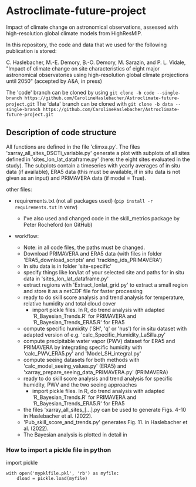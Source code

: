 # Astroclimate-future-project
Impact of climate change on astronomical observations, assessed with high-resolution global climate models from HighResMIP. 

In this repository, the code and data that we used for the following publication is stored:

C. Haslebacher, M.-E. Demory, B.-O. Demory, M. Sarazin, and P. L. Vidale, "Impact of climate change on site characteristics of eight major astronomical observatories using high-resolution global climate projections until 2050" (accepted by A&A, in press)

The 'code' branch can be cloned by using
```git clone -b code --single-branch https://github.com/CarolineHaslebacher/Astroclimate-future-project.git```
The 'data' branch can be cloned with
```git clone -b data --single-branch https://github.com/CarolineHaslebacher/Astroclimate-future-project.git```

## Description of code structure
All functions are defined in the file 'climxa.py'. The files 'xarray_all_sites_DSCTi_variable.py' generate a plot with subplots of all sites defined in 'sites_lon_lat_dataframe.py' (here: the eight sites evaluated in the study). The subplots contain a timeseries with yearly averages of in situ data (if available), ERA5 data (this must be available, if in situ data is not given as an input) and PRIMAVERA data (if model = True). 

other files:
- requirements.txt (not all packages used) (```pip install -r requirements.txt``` in venv)
  - I've also used and changed code in the skill_metrics package by Peter Rocheford (on GitHub)
  
- workflow: 
  - Note: in all code files, the paths must be changed.
  - Download PRIMAVERA and ERA5 data (with files in folder 'ERA5_download_scripts' and 'tracking_ids_PRIMAVERA') <!--or use pckl files (3.2GB!!) -->
  - In situ data is in folder 'site-specific'
  - specify things like lon/lat of your selected site and paths for in situ data in 'sites_lon_lat_dataframe.py'
  - extract regions with 'Extract_lonlat_grid.py' to extract a small region and store it as a netCDF file for faster processing
  - ready to do skill score analysis and trend analysis for temperature, relative humidity and total cloud cover
    - import pickle files. In R, do trend analysis with adapted 'R_Bayesian_Trends.R' for PRIMAVERA and 'R_Bayesian_Trends_ERA5.R' for ERA5
  - compute specific humidity ('SH', 'q' or 'hus') for in situ dataset with adapted version of e.g. 'calc_Specific_Humidity_LaSilla.py'
  - compute precipitable water vapor (PWV) dataset for ERA5 and PRIMAVERA by integrating specific humidity with 'calc_PWV_ERA5.py' and 'Model_SH_integral.py'
  - compute seeing datasets for both methods with 'calc_model_seeing_values.py' (ERA5) and 'xarray_prepare_seeing_data_PRIMAVERA.py' (PRIMAVERA)
  - ready to do skill score analysis and trend analysis for specific humidity, PWV and the two seeing approaches
    - import pickle files. In R, do trend analysis with adapted 'R_Bayesian_Trends.R' for PRIMAVERA and 'R_Bayesian_Trends_ERA5.R' for ERA5
  - the files 'xarray_all_sites_[...].py can be used to generate Figs. 4-10 in Haslebacher et al. (2022).
  - 'Pub_skill_score_and_trends.py' generates Fig. 11. in Haslebacher et al. (2022).
  - The Bayesian analysis is plotted in detail in 


<!-- a normal html comment 
I still need to add the following points to the README file:
add: explain json files ???
add: bayesian plots
add: csv tables
add: seeing calibration factors k and A
-->

### How to import a pickle file in python

import pickle
```
with open('mypklfile.pkl', 'rb') as myfile:
    dload = pickle.load(myfile)
```
    

